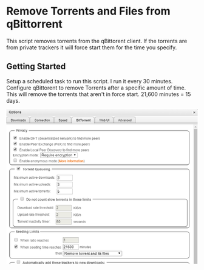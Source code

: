 # Remove Torrents and Files from qBittorrent

This script removes torrents from the qBittorent client.  If the torrents are from private trackers it will force start them for the time you specify.

## Getting Started

Setup a scheduled task to run this script.  I run it every 30 minutes.  Configure qBittorent to remove Torrents after a specific amount of time.  This will remove the torrents that aren't in force start.  21,600‬ minutes = 15 days.

![Image of qBittorent Options](./qBittorent%20Options.png)
